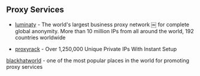 Proxy Services
--------------

- [luminaty](http://luminati.io/?affiliate=email/support@getdata.pro) - The world's largest business proxy network
￼ for complete global anonymity. More than 10 million IPs from all around the world, 192 countries worldwide

- [proxyrack](http://www.proxyrack.com/access/aff/go/lorien) - Over 1,250,000 Unique Private IPs With Instant Setup

[blackhatworld](https://www.blackhatworld.com/forums/proxies-for-sale.112/) - one of the most popular places in the world for promoting proxy services
